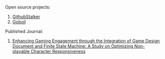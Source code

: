 Open source projects:
1. [GithubStalker](https://github.com/nurzyl/github-stalker)
2. [Goboil](https://github.com/nurzyl/goboil)

Published Journal:
1. [Enhancing Gaming Engagement through the Integration of Game Design Document and Finite State Machine: A Study on Optimizing Non-playable Character Responsiveness](https://doi.org/10.33022/ijcs.v12i4.3328)
